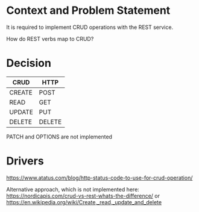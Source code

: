 # Context and Problem Statement

It is required to implement CRUD operations with the REST service.

How do REST verbs map to CRUD?

# Decision

| CRUD	   | HTTP   |
|---------|--------|
| CREATE  | POST   |
| READ	   | GET    |
| UPDATE  | PUT    |
| DELETE  | DELETE |

PATCH and OPTIONS are not implemented

# Drivers
https://www.atatus.com/blog/http-status-code-to-use-for-crud-operation/

Alternative approach, which is not implemented here:
https://nordicapis.com/crud-vs-rest-whats-the-difference/ 
or https://en.wikipedia.org/wiki/Create,_read,_update_and_delete